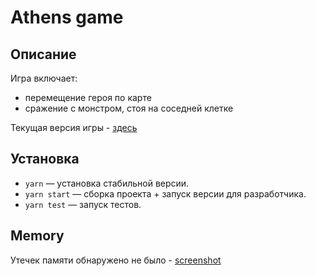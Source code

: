 # Athens game
## Описание

Игра включает:
- перемещение героя по карте
- сражение с монстром, стоя на соседней клетке

Текущая версия игры - [здесь](https://athens-game.herokuapp.com/)

## Установка

- `yarn` — установка стабильной версии.
- `yarn start` — сборка проекта + запуск версии для разработчика.
- `yarn test` — запуск тестов.

## Memory
Утечек памяти обнаружено не было -
[screenshot](https://prnt.sc/124hrz4)